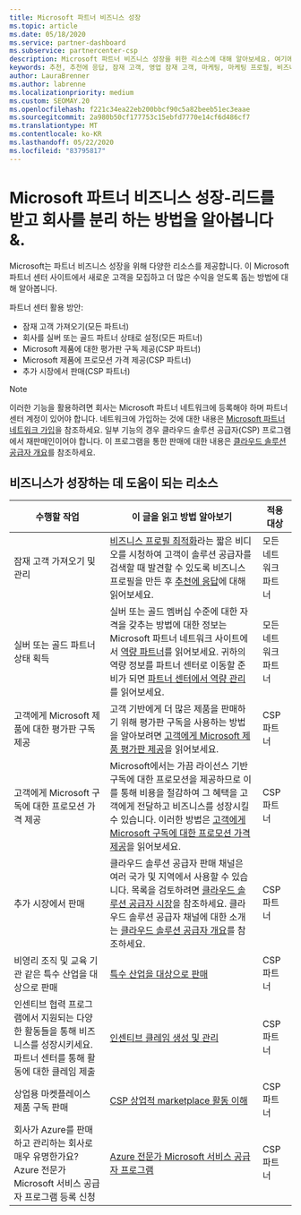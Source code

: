 ```yaml
---
title: Microsoft 파트너 비즈니스 성장
ms.topic: article
ms.date: 05/18/2020
ms.service: partner-dashboard
ms.subservice: partnercenter-csp
description: Microsoft 파트너 비즈니스 성장을 위한 리소스에 대해 알아보세요. 여기에는 Microsoft에서 판매 잠재 고객 (조회)을 가져오는 방법이 포함 됩니다.
keywords: 추천, 추천에 응답, 잠재 고객, 영업 잠재 고객, 마케팅, 마케팅 프로필, 비즈니스 프로필, 비즈니스 성장, 비즈니스 기회, 역량, 실버 멤버십, 골드 멤버십, 평가판 제품, 시장 확장, 국가별 클라우드
author: LauraBrenner
ms.author: labrenne
ms.localizationpriority: medium
ms.custom: SEOMAY.20
ms.openlocfilehash: f221c34ea22eb200bbcf90c5a82beeb51ec3eaae
ms.sourcegitcommit: 2a980b50cf177753c15ebfd7770e14cf6d486cf7
ms.translationtype: MT
ms.contentlocale: ko-KR
ms.lasthandoff: 05/22/2020
ms.locfileid: "83795817"
---
```

# <a name="grow-your-microsoft-partner-business---learn-how-to-get-leads--set-your-company-apart"></a>Microsoft 파트너 비즈니스 성장-리드를 받고 회사를 분리 하는 방법을 알아봅니다 &.

Microsoft는 파트너 비즈니스 성장을 위해 다양한 리소스를 제공합니다. 이 Microsoft 파트너 센터 사이트에서 새로운 고객을 모집하고 더 많은 수익을 얻도록 돕는 방법에 대해 알아봅니다.

파트너 센터 활용 방안:

- 잠재 고객 가져오기(모든 파트너)
- 회사를 실버 또는 골드 파트너 상태로 설정(모든 파트너)
- Microsoft 제품에 대한 평가판 구독 제공(CSP 파트너)
- Microsoft 제품에 프로모션 가격 제공(CSP 파트너)
- 추가 시장에서 판매(CSP 파트너)

> [!NOTE]  
> 이러한 기능을 활용하려면 회사는 Microsoft 파트너 네트워크에 등록해야 하며 파트너 센터 계정이 있어야 합니다. 네트워크에 가입하는 것에 대한 내용은 [Microsoft 파트너 네트워크 가입](mpn-overview.md)을 참조하세요. 일부 기능의 경우 클라우드 솔루션 공급자(CSP) 프로그램에서 재판매인이어야 합니다. 이 프로그램을 통한 판매에 대한 내용은 [클라우드 솔루션 공급자 개요](csp-overview.md)를 참조하세요.

## <a name="resources-to-help-your-business-grow"></a>비즈니스가 성장하는 데 도움이 되는 리소스

|  **수행할 작업**  |  **이 글을 읽고 방법 알아보기**  |  **적용 대상**  |
|--------------|-----------|--------------
| 잠재 고객 가져오기 및 관리 | [비즈니스 프로필 최적화](https://player.vimeo.com/video/252788046 )라는 짧은 비디오를 시청하여 고객이 솔루션 공급자를 검색할 때 발견할 수 있도록 비즈니스 프로필을 만든 후 [추천에 응답](responding-to-referrals.md)에 대해 읽어보세요. | 모든 네트워크 파트너 |
| 실버 또는 골드 파트너 상태 획득 | 실버 또는 골드 멤버십 수준에 대한 자격을 갖추는 방법에 대한 정보는 Microsoft 파트너 네트워크 사이트에서 [역량 파트너](https://partner.microsoft.com/membership/competencies)를 읽어보세요. 귀하의 역량 정보를 파트너 센터로 이동할 준비가 되면 [파트너 센터에서 역량 관리](competencies.md)를 읽어보세요. | 모든 네트워크 파트너 |
| 고객에게 Microsoft 제품에 대한 평가판 구독 제공 | 고객 기반에게 더 많은 제품을 판매하기 위해 평가판 구독을 사용하는 방법을 알아보려면 [고객에게 Microsoft 제품 평가판 제공](offer-your-customers-trials-of-microsoft-products.md)을 읽어보세요.| CSP 파트너 |
| 고객에게 Microsoft 구독에 대한 프로모션 가격 제공 | Microsoft에서는 가끔 라이선스 기반 구독에 대한 프로모션을 제공하므로 이를 통해 비용을 절감하여 그 혜택을 고객에게 전달하고 비즈니스를 성장시킬 수 있습니다. 이러한 방법은 [고객에게 Microsoft 구독에 대한 프로모션 가격 제공](promotions.md)을 읽어보세요. | CSP 파트너 |
| 추가 시장에서 판매 | 클라우드 솔루션 공급자 판매 채널은 여러 국가 및 지역에서 사용할 수 있습니다. 목록을 검토하려면 [클라우드 솔루션 공급자 시장](agreements.md)을 참조하세요. 클라우드 솔루션 공급자 채널에 대한 소개는 [클라우드 솔루션 공급자 개요](csp-overview.md)를 참조하세요.  | CSP 파트너 |
비영리 조직 및 교육 기관 같은 특수 산업을 대상으로 판매|[특수 산업을 대상으로 판매](get-special-pricing-for-offers.md)|CSP 파트너|
|인센티브 협력 프로그램에서 지원되는 다양한 활동들을 통해 비즈니스를 성장시키세요. 파트너 센터를 통해 활동에 대한 클레임 제출| [인센티브 클레임 생성 및 관리](create-incentives-claims.md)|CSP 파트너|
|상업용 마켓플레이스 제품 구독 판매|[CSP 상업적 marketplace 활동 이해](csp-commercial-marketplace-overview.md)|CSP 파트너|
|회사가 Azure를 판매하고 관리하는 회사로 매우 유명한가요? Azure 전문가 Microsoft 서비스 공급자 프로그램 등록 신청|[Azure 전문가 Microsoft 서비스 공급자 프로그램](azure-expert-msp.md)|CSP 파트너|
